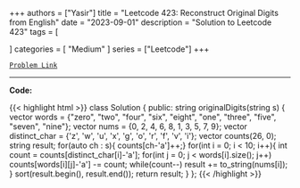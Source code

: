 
+++
authors = ["Yasir"]
title = "Leetcode 423: Reconstruct Original Digits from English"
date = "2023-09-01"
description = "Solution to Leetcode 423"
tags = [
    
]
categories = [
    "Medium"
]
series = ["Leetcode"]
+++



[`Problem Link`](https://leetcode.com/problems/reconstruct-original-digits-from-english/description/)

---

**Code:**

{{< highlight html >}}
class Solution {
public:
    string originalDigits(string s) {
        vector<string> words = {"zero", "two", "four", "six", "eight", "one", "three", "five", "seven", "nine"};
        vector<int> nums = {0, 2, 4, 6, 8, 1, 3, 5, 7, 9};
        vector<int> distinct_char = {'z', 'w', 'u', 'x', 'g', 'o', 'r', 'f', 'v', 'i'};
        vector<int> counts(26, 0);
        string result;
        for(auto ch : s){ counts[ch-'a']++;}
        for(int i = 0; i < 10; i++){
            int count = counts[distinct_char[i]-'a'];
            for(int j = 0; j < words[i].size(); j++)
                counts[words[i][j]-'a'] -= count;
            while(count--)
                result += to_string(nums[i]);
        }
        sort(result.begin(), result.end());
        return result;
    }
};
{{< /highlight >}}


